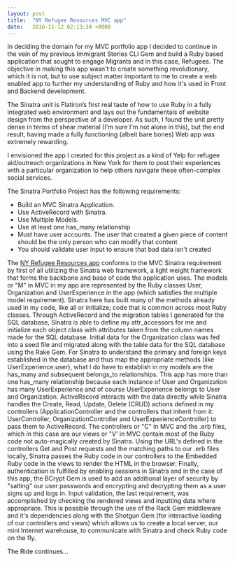 ```yaml
---
layout: post
title:  "NY Refugee Resources MVC app"
date:   2016-11-12 02:13:34 +0000
---
```



In deciding the domain for my MVC portfolio app I decided to continue in the vein of my previous Immigrant Stories CLI Gem and build a Ruby based application that sought to engage Migrants and in this case, Refugees.  The objective in making this app wasn't to create something revolutionary, which it is not, but to use subject matter important to me to create a web enabled app to further my understanding of Ruby and how it's used in Front and Backend development.  

The Sinatra unit is Flatiron’s first real taste of how to use Ruby in a fully integrated web environment and lays out the fundamentals of website design from the perspective of a developer.  As such, I found the unit pretty dense in terms of shear material (I'm sure I'm not alone in this), but the end result, having made a fully functioning (albeit bare bones) Web app was extremely rewarding.  

I envisioned the app I created for this project as a kind of Yelp for refugee aid/outreach organizations in New York for them to post their experiences with a particular organization to help others navigate these often-complex social services.  

The Sinatra Portfolio Project has the following requirements:

* Build an MVC Sinatra Application.
* Use ActiveRecord with Sinatra.
* Use Multiple Models.
* Use at least one has_many relationship
* Must have user accounts. The user that created a given piece of content should be the only person who can modify that content
* You should validate user input to ensure that bad data isn't created

The [NY Refugee Resources app](https://github.com/zenglue/NY-Refugee-Resources-MVC-Sinatra-App) conforms to the MVC Sinatra requirement by first of all utilizing the Sinatra web framework, a light weight framework that forms the backbone and base of code the application uses. The models or "M" in MVC in my app are represented by the Ruby classes User, Organization and UserExperience in the app (which satisfies the multiple model requirement).  Sinatra here has built many of the methods already used in my code, like all or initialize; code that is common across most Ruby classes.  Through ActiveRecord and the migration tables I generated for the SQL database, Sinatra is able to define my attr_accessors for me and initialize each object class with attributes taken from the column names made for the SQL database.  Initial data for the Organization class was fed into a seed file and migrated along with the table data for the SQL database using the Rake Gem.  For Sinatra to understand the primary and foreign keys established in the database and thus map the appropriate methods (like UserExperience.user), what I do have to establish in my models are the has_many and subsequent belongs_to relationships.  This app has more than one has_many relationship because each instance of User and Organization has many UserExperience and of course UserExperience belongs to User and Organization.  ActiveRecord interacts with the data directly while Sinatra handles the Create, Read, Update, Delete (CRUD) actions defined in my controllers (ApplicationController and the controllers that inherit from it: UserController, OrganizationController and UserExperienceController) to pass them to ActiveRecord.  The controllers or "C" in MVC and the .erb files, which in this case are our views or "V' in MVC contain most of the Ruby code not auto-magically created by Sinatra.  Using the URL's defined in the controllers Get and Post requests and the matching paths to our .erb files locally, Sinatra passes the Ruby code in our controllers to the Embedded Ruby code in the views to render the HTML in the browser.  Finally, authentication is fulfilled by enabling sessions in Sinatra and in the case of this app, the BCrypt Gem is used to add an additional layer of security by "salting" our user passwords and encrypting and decrypting them as a user signs up and logs in.  Input validation, the last requirement, was accomplished by checking the rendered views and inputting data where appropriate.  This is possible through the use of the Rack Gem middleware and it's dependencies along with the Shotgun Gem (for interactive loading of our controllers and views) which allows us to create a local server, our mini Internet warehouse, to communicate with Sinatra and check Ruby code on the fly.  

The Ride continues...

  


